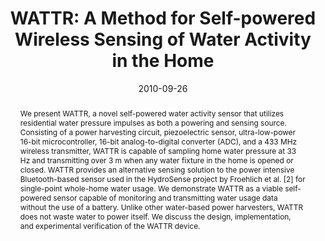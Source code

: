 ---
abstract: |-
  We present WATTR, a novel self-powered water activity sensor that utilizes residential water pressure impulses as both a powering and sensing source. Consisting of a power harvesting circuit, piezoelectric sensor, ultra-low-power 16-bit microcontroller, 16-bit analog-to-digital converter (ADC), and a 433 MHz wireless transmitter, WATTR is capable of sampling home water pressure at 33 Hz and transmitting over 3 m when any water fixture in the home is opened or closed. WATTR provides an alternative sensing solution to the power intensive Bluetooth-based sensor used in the HydroSense project by Froehlich et al. [2] for single-point whole-home water usage. We demonstrate WATTR as a viable self-powered sensor capable of monitoring and transmitting water usage data without the use of a battery. Unlike other water-based power harvesters, WATTR does not waste water to power itself. We discuss the design, implementation, and experimental verification of the WATTR device.
authors:
- campbell
- larson
- cohn
- froehlich
- alcaide
- patel
bibtex: |-
  @inproceedings{Campbell:2010:WMS:1864349.1864378,
   author = {Campbell, Tim and Larson, Eric and Cohn, Gabe and Froehlich, Jon and Alcaide, Ramses and Patel, Shwetak N.},
   title = {WATTR: A Method for Self-powered Wireless Sensing of Water Activity in the Home},
   booktitle = {Proceedings of the 12th ACM International Conference on Ubiquitous Computing},
   series = {UbiComp '10},
   year = {2010},
   isbn = {978-1-60558-843-8},
   location = {Copenhagen, Denmark},
   pages = {169--172},
   numpages = {4},
   url = {http://doi.acm.org/10.1145/1864349.1864378},
   doi = {10.1145/1864349.1864378},
   acmid = {1864378},
   publisher = {ACM},
   address = {New York, NY, USA},
   keywords = {power harvesting, sensing, water conservation},
  }
caption: ''
citation: |-
  Tim Campbell, Eric Larson, Gabe Cohn, Jon Froehlich, Ramses Alcaide, and Shwetak N. Patel. 2010. WATTR: a method for self-powered wireless sensing of water activity in the home.  In Proceedings of the 12th ACM international conference on Ubiquitous computing (UbiComp '10). ACM, New York, NY, USA,  169-172. DOI=http://dx.doi.org/10.1145/1864349.1864378
conference: ACM International Joint Conference on Pervasive and Ubiquitous Computing
  (UbiComp), 2010
date: '2010-09-26'
image: ''
pdf: /pdfs/wattr.pdf
thumbnail: ''
title: 'WATTR: A Method for Self-powered Wireless Sensing of Water Activity in the
  Home'
video: ''
video_embed: ''
redirect_from: /projects/WATTR/
---